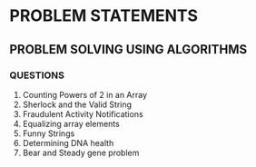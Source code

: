 # PROBLEM STATEMENTS
## PROBLEM SOLVING USING ALGORITHMS
### QUESTIONS 
1) Counting Powers of 2 in an Array
2) Sherlock and the Valid String
3) Fraudulent Activity Notifications 
4) Equalizing array elements
5) Funny Strings
6) Determining DNA health
7) Bear and Steady gene problem
